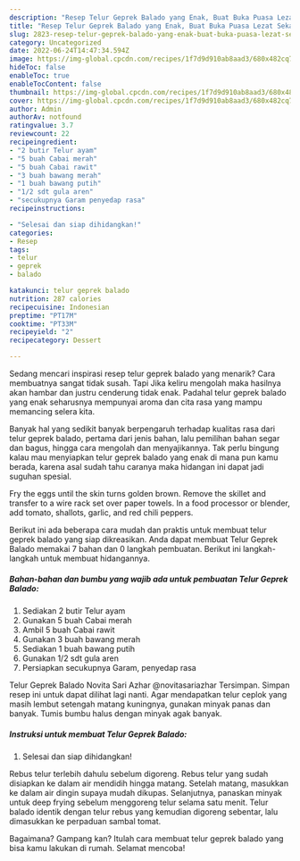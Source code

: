 ```yaml
---
description: "Resep Telur Geprek Balado yang Enak, Buat Buka Puasa Lezat Sekali"
title: "Resep Telur Geprek Balado yang Enak, Buat Buka Puasa Lezat Sekali"
slug: 2823-resep-telur-geprek-balado-yang-enak-buat-buka-puasa-lezat-sekali
category: Uncategorized
date: 2022-06-24T14:47:34.594Z
image: https://img-global.cpcdn.com/recipes/1f7d9d910ab8aad3/680x482cq70/telur-geprek-balado-foto-resep-utama.jpg
hideToc: false
enableToc: true
enableTocContent: false
thumbnail: https://img-global.cpcdn.com/recipes/1f7d9d910ab8aad3/680x482cq70/telur-geprek-balado-foto-resep-utama.jpg
cover: https://img-global.cpcdn.com/recipes/1f7d9d910ab8aad3/680x482cq70/telur-geprek-balado-foto-resep-utama.jpg
author: Admin
authorAv: notfound
ratingvalue: 3.7
reviewcount: 22
recipeingredient:
- "2 butir Telur ayam"
- "5 buah Cabai merah"
- "5 buah Cabai rawit"
- "3 buah bawang merah"
- "1 buah bawang putih"
- "1/2 sdt gula aren"
- "secukupnya Garam penyedap rasa"
recipeinstructions:

- "Selesai dan siap dihidangkan!"
categories:
- Resep
tags:
- telur
- geprek
- balado

katakunci: telur geprek balado 
nutrition: 287 calories
recipecuisine: Indonesian
preptime: "PT17M"
cooktime: "PT33M"
recipeyield: "2"
recipecategory: Dessert

---
```



Sedang mencari inspirasi resep telur geprek balado yang menarik? Cara membuatnya sangat tidak susah. Tapi Jika keliru mengolah maka hasilnya akan hambar dan justru cenderung tidak enak. Padahal telur geprek balado yang enak seharusnya mempunyai aroma dan cita rasa yang mampu memancing selera kita.


Banyak hal yang sedikit banyak berpengaruh terhadap kualitas rasa dari telur geprek balado, pertama dari jenis bahan, lalu pemilihan bahan segar dan bagus, hingga cara mengolah dan menyajikannya. Tak perlu bingung kalau mau menyiapkan telur geprek balado yang enak di mana pun kamu berada, karena asal sudah tahu caranya maka hidangan ini dapat jadi suguhan spesial.

Fry the eggs until the skin turns golden brown. Remove the skillet and transfer to a wire rack set over paper towels. In a food processor or blender, add tomato, shallots, garlic, and red chili peppers.


Berikut ini ada beberapa cara mudah dan praktis untuk membuat telur geprek balado yang siap dikreasikan. Anda dapat membuat Telur Geprek Balado memakai 7 bahan dan 0 langkah pembuatan. Berikut ini langkah-langkah untuk membuat hidangannya.

<!--inarticleads1-->

##### Bahan-bahan dan bumbu yang wajib ada untuk pembuatan Telur Geprek Balado:

1. Sediakan 2 butir Telur ayam
1. Gunakan 5 buah Cabai merah
1. Ambil 5 buah Cabai rawit
1. Gunakan 3 buah bawang merah
1. Sediakan 1 buah bawang putih
1. Gunakan 1/2 sdt gula aren
1. Persiapkan secukupnya Garam, penyedap rasa


Telur Geprek Balado Novita Sari Azhar @novitasariazhar Tersimpan. Simpan resep ini untuk dapat dilihat lagi nanti. Agar mendapatkan telur ceplok yang masih lembut setengah matang kuningnya, gunakan minyak panas dan banyak. Tumis bumbu halus dengan minyak agak banyak. 

<!--inarticleads2-->

##### Instruksi untuk membuat Telur Geprek Balado:


1. Selesai dan siap dihidangkan!

Rebus telur terlebih dahulu sebelum digoreng. Rebus telur yang sudah disiapkan ke dalam air mendidih hingga matang. Setelah matang, masukkan ke dalam air dingin supaya mudah dikupas. Selanjutnya, panaskan minyak untuk deep frying sebelum menggoreng telur selama satu menit. Telur balado identik dengan telur rebus yang kemudian digoreng sebentar, lalu dimasukkan ke perpaduan sambal tomat. 

Bagaimana? Gampang kan? Itulah cara membuat telur geprek balado yang bisa kamu lakukan di rumah. Selamat mencoba!
